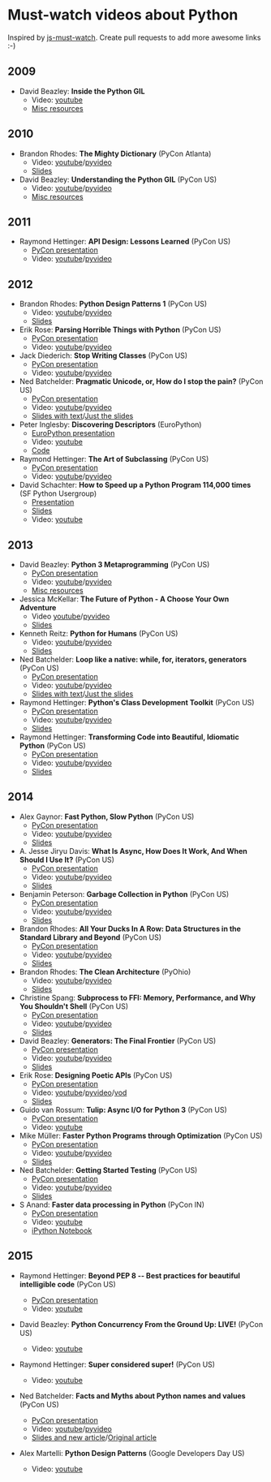 Must-watch videos about Python
=============
Inspired by [js-must-watch](https://github.com/bolshchikov/js-must-watch). Create pull requests to add more awesome links :-)

## 2009
* David Beazley: **Inside the Python GIL**
    * Video: [youtube](https://www.youtube.com/watch?v=ph374fJqFPE)
    * [Misc resources](http://www.dabeaz.com/GIL/)

## 2010
* Brandon Rhodes: **The Mighty Dictionary** (PyCon Atlanta)
    * Video: [youtube](https://www.youtube.com/watch?v=C4Kc8xzcA68)/[pyvideo](http://pyvideo.org/video/276/the-mighty-dictionary-55)
    * [Slides](http://rhodesmill.org/brandon/slides/2010-03-pycon/)
* David Beazley: **Understanding the Python GIL** (PyCon US)
    * Video: [youtube](http://www.youtube.com/watch?v=Obt-vMVdM8s)/[pyvideo](http://pyvideo.org/video/353/pycon-2010--understanding-the-python-gil---82)
    * [Misc resources](http://www.dabeaz.com/GIL/)

## 2011
* Raymond Hettinger: **API Design: Lessons Learned** (PyCon US)
    * [PyCon presentation](https://us.pycon.org/2011/schedule/presentations/263/)
    * Video: [youtube](http://www.youtube.com/watch?v=heJuQWNdwJI)/[pyvideo](http://pyvideo.org/video/366/pycon-2011--api-design--lessons-learned)

## 2012
* Brandon Rhodes: **Python Design Patterns 1** (PyCon US)
    * Video: [youtube](https://www.youtube.com/watch?v=Er5K_nR5lDQ)/[pyvideo](http://pyvideo.org/video/1369/python-design-patterns-1)
    * [Slides](http://rhodesmill.org/brandon/slides/2012-07-pyohio/)
* Erik Rose: **Parsing Horrible Things with Python** (PyCon US)
    * [PyCon presentation](https://us.pycon.org/2012/schedule/presentation/468/)
    * Video: [youtube](https://www.youtube.com/watch?v=tCUdeLIj4hE)/[pyvideo](http://pyvideo.org/video/708/parsing-horrible-things-with-python)
* Jack Diederich: **Stop Writing Classes** (PyCon US)
    * [PyCon presentation](https://us.pycon.org/2012/schedule/presentation/352/)
    * Video: [youtube](https://www.youtube.com/watch?v=o9pEzgHorH0)/[pyvideo](http://pyvideo.org/video/880/stop-writing-classes)
* Ned Batchelder: **Pragmatic Unicode, or, How do I stop the pain?** (PyCon US)
    * [PyCon presentation](https://us.pycon.org/2012/schedule/presentation/141/)
    * Video: [youtube](https://www.youtube.com/watch?v=sgHbC6udIqc)/[pyvideo](http://pyvideo.org/video/948/pragmatic-unicode-or-how-do-i-stop-the-pain)
    * [Slides with text](http://nedbatchelder.com/text/unipain.html)/[Just the slides](http://nedbatchelder.com/text/unipain/unipain.html)
* Peter Inglesby: **Discovering Descriptors** (EuroPython)
    * [EuroPython presentation](https://ep2013.europython.eu/conference/talks/discovering-descriptors)
    * Video: [youtube](https://www.youtube.com/watch?v=D3-NZXHO5QI)
    * [Code](https://github.com/inglesp/Discovering-Descriptors)
* Raymond Hettinger: **The Art of Subclassing** (PyCon US)
    * [PyCon presentation](https://us.pycon.org/2012/schedule/presentation/399/)
    * Video: [youtube](https://www.youtube.com/watch?v=miGolgp9xq8)/[pyvideo](http://pyvideo.org/video/879/the-art-of-subclassing)
* David Schachter: **How to Speed up a Python Program 114,000 times** (SF Python Usergroup)
    * [Presentation](https://us.pycon.org/2012/schedule/presentation/399/)
    * [Slides](http://davidschachter.com/ds/SF_Python_Meetup_slides_public.pdf)
    * Video: [youtube](https://www.youtube.com/watch?v=e08kOj2kISU)

## 2013
* David Beazley: **Python 3 Metaprogramming** (PyCon US)
    * [PyCon presentation](https://us.pycon.org/2013/schedule/presentation/7/)
    * Video: [youtube](https://www.youtube.com/watch?v=sPiWg5jSoZI)/[pyvideo](http://pyvideo.org/video/1716/python-3-metaprogramming)
    * [Misc resources](http://www.dabeaz.com/py3meta/)
* Jessica McKellar: **The Future of Python - A Choose Your Own Adventure**
    * Video [youtube](https://www.youtube.com/watch?v=d1a4Jbjc-vU)/[pyvideo](http://pyvideo.org/video/2375/the-future-of-python-a-choose-your-own-adventur)
    * [Slides](https://speakerdeck.com/nzpug/jessica-mckellar-the-future-of-python-a-choose-your-own-adventure-keynote)
* Kenneth Reitz: **Python for Humans** (PyCon US)
    * Video: [youtube](http://www.youtube.com/watch?v=QpkHt1hDYTo)/[pyvideo](http://pyvideo.org/video/1785/python-for-humans-1)
    * [Slides](https://speakerdeck.com/pyconslides/python-for-humans)
* Ned Batchelder: **Loop like a native: while, for, iterators, generators** (PyCon US)
    * [PyCon presentation](https://us.pycon.org/2013/schedule/presentation/76/)
    * Video: [youtube](https://www.youtube.com/watch?v=EnSu9hHGq5o)/[pyvideo](http://pyvideo.org/video/1758/loop-like-a-native-while-for-iterators-genera)
    * [Slides with text](http://nedbatchelder.com/text/iter.html)/[Just the slides](http://nedbatchelder.com/text/iter/iter.html)
* Raymond Hettinger: **Python's Class Development Toolkit** (PyCon US)
    * [PyCon presentation](https://us.pycon.org/2013/schedule/presentation/125/)
    * Video: [youtube](https://www.youtube.com/watch?v=HTLu2DFOdTg)/[pyvideo](http://pyvideo.org/video/1779/pythons-class-development-toolkit)
    * [Slides](https://speakerdeck.com/pyconslides/pythons-class-development-toolkit-by-raymond-hettinger)
* Raymond Hettinger: **Transforming Code into Beautiful, Idiomatic Python** (PyCon US)
    * [PyCon presentation](https://us.pycon.org/2013/schedule/presentation/126/)
    * Video: [youtube](https://www.youtube.com/watch?v=OSGv2VnC0go)/[pyvideo](http://pyvideo.org/video/1780/transforming-code-into-beautiful-idiomatic-python)
    * [Slides](https://speakerdeck.com/pyconslides/transforming-code-into-beautiful-idiomatic-python-by-raymond-hettinger-1)

## 2014
* Alex Gaynor: **Fast Python, Slow Python** (PyCon US)
    * [PyCon presentation](https://us.pycon.org/2014/schedule/presentation/197/)
    * Video: [youtube](https://www.youtube.com/watch?v=7eeEf_rAJds)/[pyvideo](http://pyvideo.org/video/2627/fast-python-slow-python)
    * [Slides](https://speakerdeck.com/pycon2014/fast-python-slow-python-by-alex-gaynor)
* A. Jesse Jiryu Davis: **What Is Async, How Does It Work, And When Should I Use It?** (PyCon US)
   * [PyCon presentation](https://us.pycon.org/2014/schedule/presentation/284/)
   * Video: [youtube](https://www.youtube.com/watch?v=9WV7juNmyE8)/[pyvideo](http://pyvideo.org/video/2565/what-is-async-how-does-it-work-and-when-should)
   * [Slides](https://speakerdeck.com/pycon2014/what-is-async-how-does-it-work-and-when-should-i-use-it-by-a-jesse-jiryu-davis)
* Benjamin Peterson: **Garbage Collection in Python** (PyCon US)
    * [PyCon presentation](https://us.pycon.org/2014/schedule/presentation/153/)
    * Video: [youtube](https://www.youtube.com/watch?v=iHVs_HkjdmI)/[pyvideo](http://pyvideo.org/video/2633/garbage-collection-in-python)
    * [Slides](https://speakerdeck.com/pycon2014/garbage-collection-in-python-by-benjamin-peterson)
* Brandon Rhodes: **All Your Ducks In A Row: Data Structures in the Standard Library and Beyond** (PyCon US)
    * [PyCon presentation](https://us.pycon.org/2014/schedule/presentation/211/)
    * Video: [youtube](https://www.youtube.com/watch?v=fYlnfvKVDoM)/[pyvideo](http://pyvideo.org/video/2571/all-your-ducks-in-a-row-data-structures-in-the-s)
    * [Slides](http://rhodesmill.org/brandon/slides/2014-04-pycon/data-structures/)
* Brandon Rhodes: **The Clean Architecture** (PyOhio)
    * Video: [youtube](https://www.youtube.com/watch?v=DJtef410XaM)/[pyvideo](http://pyvideo.org/video/2840/the-clean-architecture-in-python)
    * [Slides](http://rhodesmill.org/brandon/slides/2014-07-pyohio/clean-architecture/)
* Christine Spang: **Subprocess to FFI: Memory, Performance, and Why You Shouldn't Shell** (PyCon US)
    * [PyCon presentation](https://us.pycon.org/2014/schedule/presentation/190/)
    * Video: [youtube](https://www.youtube.com/watch?v=YAO7PUZvVPw)/[pyvideo](http://pyvideo.org/video/2640/subprocess-to-ffi-memory-performance-and-why-y)
    * [Slides](https://speakerdeck.com/pycon2014/subprocess-to-ffi-by-christine-spang)
* David Beazley: **Generators: The Final Frontier** (PyCon US)
    * [PyCon presentation](https://us.pycon.org/2014/schedule/presentation/70/)
    * Video: [youtube](https://www.youtube.com/watch?v=5-qadlG7tWo)/[pyvideo](http://pyvideo.org/video/2575/generators-the-final-frontier)
    * [Slides](http://fr.slideshare.net/dabeaz/generators-the-final-frontier)
* Erik Rose: **Designing Poetic APIs** (PyCon US)
    * [PyCon presentation](https://us.pycon.org/2014/schedule/presentation/207/)
    * Video: [youtube](http://www.youtube.com/watch?v=JQYnFyG7A8c)/[pyvideo](http://pyvideo.org/video/2647/designing-poetic-apis)/[vod](http://vod.com.ng/en/video/JQYnFyG7A8c/Erik-Rose-Designing-Poetic-APIs-PyCon-2014)
    * [Slides](https://speakerdeck.com/pycon2014/designing-poetic-apis-by-erik-rose)
* Guido van Rossum: **Tulip: Async I/O for Python 3** (PyCon US)
    * [PyCon presentation](https://us.pycon.org/2014/schedule/presentation/284/)
    * Video: [youtube](https://www.youtube.com/watch?v=1coLC-MUCJc)
* Mike Müller: **Faster Python Programs through Optimization** (PyCon US)
    * [PyCon presentation](https://us.pycon.org/2014/schedule/presentation/71/)
    * Video: [youtube](https://www.youtube.com/watch?v=wNBJDpyRm8w)/[pyvideo](http://pyvideo.org/video/607/faster-python-programs-through-optimization)
    * [Slides](http://fr.slideshare.net/PyData/faster-python-programs-through-optimization-mike-muller)
* Ned Batchelder: **Getting Started Testing** (PyCon US)
    * [PyCon presentation](https://us.pycon.org/2014/schedule/presentation/150/)
    * Video: [youtube](https://www.youtube.com/watch?v=FxSsnHeWQBY)/[pyvideo](http://pyvideo.org/video/2674/getting-started-testing)
    * [Slides](https://speakerdeck.com/pycon2014/getting-started-testing-by-ned-batchelder)
* S Anand: **Faster data processing in Python** (PyCon IN)
    * [PyCon presentation](http://in.pycon.org/funnel/2014/165-faster-data-processing-in-python)
    * Video: [youtube](https://www.youtube.com/watch?v=ylBslijJexw)
    * [iPython Notebook](http://nbviewer.ipython.org/github/sanand0/ipython-notebooks/blob/master/Faster%20Data%20Processing%20in%20Python.ipynb)

## 2015
* Raymond Hettinger: **Beyond PEP 8 -- Best practices for beautiful intelligible code** (PyCon US)
    * [PyCon presentation](https://us.pycon.org/2015/schedule/presentation/416/)
    * Video: [youtube](https://www.youtube.com/watch?v=wf-BqAjZb8M)

* David Beazley: **Python Concurrency From the Ground Up: LIVE!** (PyCon US)
    * Video: [youtube](https://www.youtube.com/watch?v=MCs5OvhV9S4)
* Raymond Hettinger: **Super considered super!** (PyCon US)
    * Video: [youtube](https://www.youtube.com/watch?v=EiOglTERPEo)
* Ned Batchelder: **Facts and Myths about Python names and values** (PyCon US)
    * [PyCon presentation](https://us.pycon.org/2015/schedule/presentation/362/)
    * Video: [youtube](https://www.youtube.com/watch?v=_AEJHKGk9ns)/[pyvideo](http://pyvideo.org/video/3466/facts-and-myths-about-python-names-and-values)
    * [Slides and new article](http://nedbatchelder.com/text/names1.html)/[Original article](http://nedbatchelder.com/text/names.html)
* Alex Martelli: **Python Design Patterns** (Google Developers Day US)
    * Video: [youtube](https://www.youtube.com/watch?v=0vJJlVBVTFg)